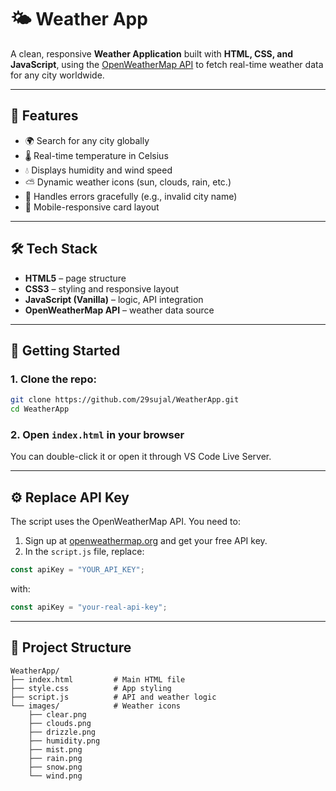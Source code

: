 # 🌤️ Weather App

A clean, responsive **Weather Application** built with **HTML, CSS, and JavaScript**, using the [OpenWeatherMap API](https://openweathermap.org/api) to fetch real-time weather data for any city worldwide.

---

## 🚀 Features

* 🌍 Search for any city globally
* 🌡️ Real-time temperature in Celsius
* 💧 Displays humidity and wind speed
* ⛅ Dynamic weather icons (sun, clouds, rain, etc.)
* 🛑 Handles errors gracefully (e.g., invalid city name)
* 📱 Mobile-responsive card layout

---

## 🛠️ Tech Stack

* **HTML5** – page structure
* **CSS3** – styling and responsive layout
* **JavaScript (Vanilla)** – logic, API integration
* **OpenWeatherMap API** – weather data source

---

## 🔧 Getting Started

### 1. Clone the repo:

```bash
git clone https://github.com/29sujal/WeatherApp.git
cd WeatherApp
```

### 2. Open `index.html` in your browser

You can double-click it or open it through VS Code Live Server.

---

## ⚙️ Replace API Key

The script uses the OpenWeatherMap API. You need to:

1. Sign up at [openweathermap.org](https://openweathermap.org/) and get your free API key.
2. In the `script.js` file, replace:

```js
const apiKey = "YOUR_API_KEY";
```

with:

```js
const apiKey = "your-real-api-key";
```

---

## 📁 Project Structure

```
WeatherApp/
├── index.html         # Main HTML file
├── style.css          # App styling
├── script.js          # API and weather logic
└── images/            # Weather icons
    ├── clear.png
    ├── clouds.png
    ├── drizzle.png
    ├── humidity.png
    ├── mist.png
    ├── rain.png
    ├── snow.png
    └── wind.png

